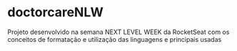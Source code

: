 # doctorcareNLW

Projeto desenvolvido na semana NEXT LEVEL WEEK da RocketSeat
com os conceitos de formatação e utilização das linguagens e principais usadas
